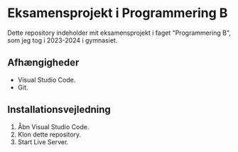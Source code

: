 # Eksamensprojekt i Programmering B

Dette repository indeholder mit eksamensprojekt i faget "Programmering B", som jeg tog i 2023-2024 i gymnasiet.


## Afhængigheder
- Visual Studio Code.
- Git.


## Installationsvejledning

1. Åbn Visual Studio Code.
2. Klon dette repository.
3. Start Live Server.
